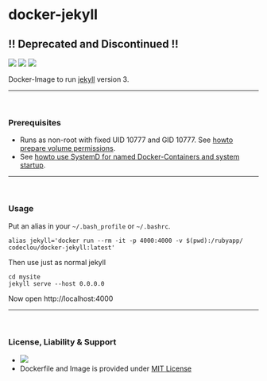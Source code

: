 # docker-jekyll

## :bangbang: Deprecated and Discontinued :bangbang:

[![](https://codeclou.github.io/doc/badges/generated/docker-image-size-46.svg)](https://hub.docker.com/r/codeclou/docker-jekyll/tags/) [![](https://codeclou.github.io/doc/badges/generated/docker-from-alpine-3.5.svg)](https://alpinelinux.org/) [![](https://codeclou.github.io/doc/badges/generated/docker-run-as-non-root.svg)](https://docs.docker.com/engine/reference/builder/#/user)

Docker-Image to run [jekyll](https://jekyllrb.com/) version 3.

-----

&nbsp;

### Prerequisites

 * Runs as non-root with fixed UID 10777 and GID 10777. See [howto prepare volume permissions](https://github.com/codeclou/doc/blob/master/docker/README.md).
 * See [howto use SystemD for named Docker-Containers and system startup](https://github.com/codeclou/doc/blob/master/docker/README.md).

-----

&nbsp;

### Usage

Put an alias in your `~/.bash_profile` or `~/.bashrc`.

```
alias jekyll='docker run --rm -it -p 4000:4000 -v $(pwd):/rubyapp/ codeclou/docker-jekyll:latest'
```

Then use just as normal jekyll

```
cd mysite
jekyll serve --host 0.0.0.0
```

Now open http://localhost:4000

-----
&nbsp;

### License, Liability & Support

 * [![](https://codeclou.github.io/doc/docker-warranty-notice.svg?v1)](https://github.com/codeclou/docker-jekyll/blob/master/LICENSE.md)
 * Dockerfile and Image is provided under [MIT License](https://github.com/codeclou/docker-jekyll/blob/master/LICENSE.md)
